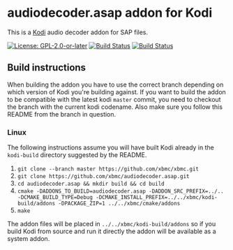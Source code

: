 # audiodecoder.asap addon for Kodi

This is a [Kodi](https://kodi.tv) audio decoder addon for SAP files.

[![License: GPL-2.0-or-later](https://img.shields.io/badge/License-GPL%20v2+-blue.svg)](LICENSE.md)
[![Build Status](https://travis-ci.org/xbmc/audiodecoder.asap.svg?branch=Matrix)](https://travis-ci.org/xbmc/audiodecoder.asap/branches)
[![Build Status](https://dev.azure.com/teamkodi/binary-addons/_apis/build/status/xbmc.audiodecoder.asap?branchName=Matrix)](https://dev.azure.com/teamkodi/binary-addons/_build/latest?definitionId=4&branchName=Matrix)
<!--- [![Build Status](https://ci.appveyor.com/api/projects/status/github/xbmc/audiodecoder.asap?branch=Matrix&svg=true)](https://ci.appveyor.com/project/xbmc/audiodecoder-asap?branch=Matrix) -->

## Build instructions

When building the addon you have to use the correct branch depending on which version of Kodi you're building against. 
If you want to build the addon to be compatible with the latest kodi `master` commit, you need to checkout the branch with the current kodi codename.
Also make sure you follow this README from the branch in question.

### Linux

The following instructions assume you will have built Kodi already in the `kodi-build` directory 
suggested by the README.

1. `git clone --branch master https://github.com/xbmc/xbmc.git`
2. `git clone https://github.com/xbmc/audiodecoder.asap.git`
3. `cd audiodecoder.asap && mkdir build && cd build`
4. `cmake -DADDONS_TO_BUILD=audiodecoder.asap -DADDON_SRC_PREFIX=../.. -DCMAKE_BUILD_TYPE=Debug -DCMAKE_INSTALL_PREFIX=../../xbmc/kodi-build/addons -DPACKAGE_ZIP=1 ../../xbmc/cmake/addons`
5. `make`

The addon files will be placed in `../../xbmc/kodi-build/addons` so if you build Kodi from source and run it directly 
the addon will be available as a system addon.
